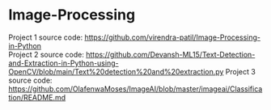 # Image-Processing

Project 1 source code: https://github.com/virendra-patil/Image-Processing-in-Python <br>
Project 2 source code: https://github.com/Devansh-ML15/Text-Detection-and-Extraction-in-Python-using-OpenCV/blob/main/Text%20detection%20and%20extraction.py
Project 3 source code: https://github.com/OlafenwaMoses/ImageAI/blob/master/imageai/Classification/README.md
